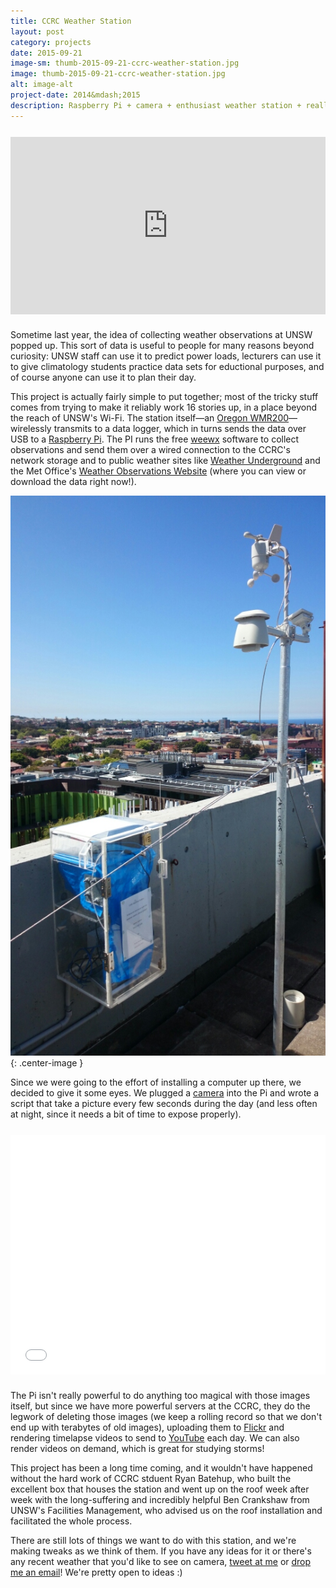 ```yaml
---
title: CCRC Weather Station
layout: post
category: projects
date: 2015-09-21
image-sm: thumb-2015-09-21-ccrc-weather-station.jpg
image: thumb-2015-09-21-ccrc-weather-station.jpg
alt: image-alt
project-date: 2014&mdash;2015
description: Raspberry Pi + camera + enthusiast weather station + really tall building = epic weather data
---
```

<!-- Youtube embed -->
<div markdown="0" style="text-align:center; position: relative; height: 0; padding-bottom: 56.25%; margin-top: 25px; margin-bottom: 25px;">
	<iframe style="position: absolute; top: 0; left: 0; width: 100%; height: 100%;" src="https://www.youtube.com/embed/_4XGPOtL_NU?list=PLPA1_XSKQBZaasniybfRbSRYUNF91_y5U" frameborder="0" allowfullscreen></iframe>
</div>

Sometime last year, the idea of collecting weather observations at UNSW popped up. This sort of data is useful to people for many reasons beyond curiosity: UNSW staff can use it to predict power loads, lecturers can use it to give climatology students practice data sets for eductional purposes, and of course anyone can use it to plan their day.

This project is actually fairly simple to put together; most of the tricky stuff comes from trying to make it reliably work 16 stories up, in a place beyond the reach of UNSW's Wi-Fi. The station itself—an [Oregon WMR200](http://shop.australiangeographic.com.au/oregon-weather-station-wmr200.html)—wirelessly transmits to a data logger, which in turns sends the data over USB to a [Raspberry Pi](http://www.raspberrypi.org/). The PI runs the free [weewx](http://www.weewx.com) software to collect observations and send them over a wired connection to the CCRC's network storage and to public weather sites like [Weather Underground](http://www.wunderground.com/personal-weather-station/dashboard?ID=INEWSOUT602) and the Met Office's [Weather Observations Website](http://bom-wow.metoffice.gov.uk/graphdata?requestedAction=REQUEST&siteID=919586001) (where you can view or download the data right now!).

![CCRC weather station](/img/portfolio/weather-station.jpg){: .center-image }

Since we were going to the effort of installing a computer up there, we decided to give it some eyes. We plugged a [camera](http://www.raspberrypi.org/camera) into the Pi and wrote a script that take a picture every few seconds during the day (and less often at night, since it needs a bit of time to expose properly).

<!-- Flickr embed -->
<div markdown="0" style='position: relative; padding-bottom: 76%; height: 0; overflow: hidden; margin-top: 25px; margin-bottom: 25px;'><iframe id='iframe' src='//flickrit.com/slideshowholder.php?height=75&size=big&speed=3&count=10&userId=132153736@N04&caption=on&credit=1&trans=1&theme=1&thumbnails=1&transition=0&layoutType=responsive&sort=0' scrolling='no' frameborder='0'style='width:100%; height:100%; position: absolute; top:0; left:0;' ></iframe></div>

The Pi isn't really powerful to do anything too magical with those images itself, but since we have more powerful servers at the CCRC, they do the legwork of deleting those images (we keep a rolling record so that we don't end up with terabytes of old images), uploading them to [Flickr](http://www.flickr.com/photos/ccrc_weather/) and rendering timelapse videos to send to [YouTube](https://www.youtube.com/channel/UCeiNSkPn47gxultHDuJZEYw) each day. We can also render videos on demand, which is great for studying storms!

This project has been a long time coming, and it wouldn't have happened without the hard work of CCRC stduent Ryan Batehup, who built the excellent box that houses the station and went up on the roof week after week with the long-suffering and incredibly helpful Ben Crankshaw from UNSW's Facilities Management, who advised us on the roof installation and facilitated the whole process.

There are still lots of things we want to do with this station, and we're making tweaks as we think of them. If you have any ideas for it or there's any recent weather that you'd like to see on camera, [tweet at me](https://twitter.com/intent/tweet?text=@rensa_co&related=rensa_co) or [drop me an email](mailto:j.goldie@unsw.edu.au)! We're pretty open to ideas :)